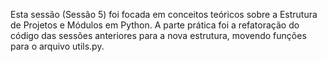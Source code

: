 Esta sessão (Sessão 5) foi focada em conceitos teóricos sobre a Estrutura de Projetos e Módulos em Python. A parte prática foi a refatoração do código das sessões anteriores para a nova estrutura, movendo funções para o arquivo utils.py.